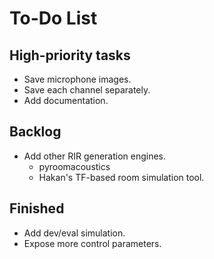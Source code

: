 # To-Do List

## High-priority tasks

- Save microphone images. 
- Save each channel separately. 
- Add documentation. 


## Backlog

- Add other RIR generation engines.
    - pyroomacoustics
    - Hakan's TF-based room simulation tool. 


## Finished

- Add dev/eval simulation. 
- Expose more control parameters. 

